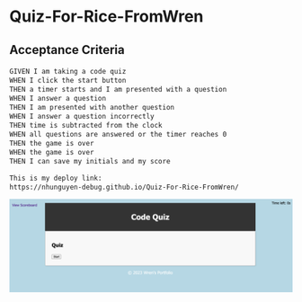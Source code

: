 # Quiz-For-Rice-FromWren
## Acceptance Criteria

```
GIVEN I am taking a code quiz
WHEN I click the start button
THEN a timer starts and I am presented with a question
WHEN I answer a question
THEN I am presented with another question
WHEN I answer a question incorrectly
THEN time is subtracted from the clock
WHEN all questions are answered or the timer reaches 0
THEN the game is over
WHEN the game is over
THEN I can save my initials and my score
```
```
This is my deploy link:
https://nhunguyen-debug.github.io/Quiz-For-Rice-FromWren/
```
![This is my deploy link picture](./Assets/deploy.png)